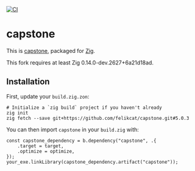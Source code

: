 [![CI](https://github.com/allyourcodebase/capstone/actions/workflows/ci.yaml/badge.svg)](https://github.com/allyourcodebase/capstone/actions)

# capstone

This is [capstone](https://github.com/capstone-engine/capstone), packaged for [Zig](https://ziglang.org/).

This fork requires at least Zig 0.14.0-dev.2627+6a21d18ad.

## Installation

First, update your `build.zig.zon`:

```
# Initialize a `zig build` project if you haven't already
zig init
zig fetch --save git+https://github.com/felikcat/capstone.git#5.0.3
```

You can then import `capstone` in your `build.zig` with:

```zig
const capstone_dependency = b.dependency("capstone", .{
    .target = target,
    .optimize = optimize,
});
your_exe.linkLibrary(capstone_dependency.artifact("capstone"));
```
